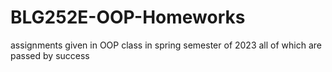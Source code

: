 # BLG252E-OOP-Homeworks
assignments given in OOP class in spring semester of 2023 all of which are passed by success 
